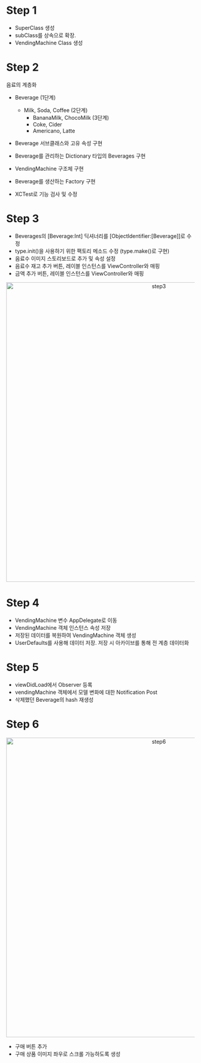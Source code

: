 # Step 1

- SuperClass 생성
- subClass를 상속으로 확장.
- VendingMachine Class 생성


# Step 2
음료의 계층화
- Beverage (1단계)
    - Milk, Soda, Coffee (2단계)
        - BananaMilk, ChocoMilk (3단계)
        - Coke, Cider
        - Americano, Latte

- Beverage 서브클래스와 고유 속성 구현
- Beverage를 관리하는 Dictionary 타입의 Beverages 구현
- VendingMachine 구조체 구현
- Beverage를 생산하는 Factory 구현
- XCTest로 기능 검사 및 수정

# Step 3
- Beverages의 [Beverage:Int] 딕셔너리를 [ObjectIdentifier:[Beverage]]로 수정
- type.init()을 사용하기 위한 팩토리 메소드 수정 (type.make()로 구현)
- 음료수 이미지 스토리보드로 추가 및 속성 설정
- 음료수 재고 추가 버튼, 레이블 인스턴스를 ViewController와 매핑
- 금액 추가 버튼, 레이블 인스턴스를 ViewController와 매핑

<p align="center">
<img width="800" alt="step3" src="https://user-images.githubusercontent.com/45817559/110775848-bd77f400-82a2-11eb-947e-fedc995546cf.gif">
</p>

# Step 4
- VendingMachine 변수 AppDelegate로 이동
- VendingMachine 객체 인스턴스 속성 저장
- 저장된 데이터를 복원하여 VendingMachine 객체 생성
- UserDefaults를 사용해 데이터 저장. 저장 시 아카이브를 통해 전 계층 데이터화

# Step 5
- viewDidLoad에서 Observer 등록
- vendingMachine 객체에서 모델 변화에 대한 Notification Post
- 삭제했던 Beverage의 hash 재생성

# Step 6

<p align="center">
<img width="800" alt="step6" src="https://user-images.githubusercontent.com/45817559/111897835-873a3180-8a65-11eb-9c66-e36ceaba23ae.gif">
</p>

- 구매 버튼 추가
- 구매 상품 이미지 좌우로 스크롤 가능하도록 생성
